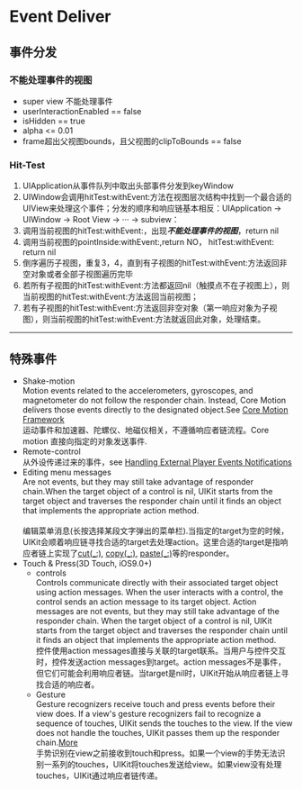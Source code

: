 #  Event Deliver
## 事件分发
### 不能处理事件的视图
* super view 不能处理事件
* userInteractionEnabled == false
* isHidden == true
* alpha <= 0.01
* frame超出父视图bounds，且父视图的clipToBounds == false
### Hit-Test
1. UIApplication从事件队列中取出头部事件分发到keyWindow
2. UIWindow会调用hitTest:withEvent:方法在视图层次结构中找到一个最合适的UIView来处理这个事件；分发的顺序和响应链基本相反：UIApplication -> UIWindow -> Root View -> ··· -> subview：
3. 调用当前视图的hitTest:withEvent:，出现***不能处理事件的视图***，return nil
4. 调用当前视图的pointInside:withEvent:,return NO， hitTest:withEvent: return nil
5. 倒序遍历子视图，重复3，4，直到有子视图的hitTest:withEvent:方法返回非空对象或者全部子视图遍历完毕
6. 若所有子视图的hitTest:withEvent:方法都返回nil（触摸点不在子视图上），则当前视图的hitTest:withEvent:方法返回当前视图；
7. 若有子视图的hitTest:withEvent:方法返回非空对象（第一响应对象为子视图），则当前视图的hitTest:withEvent:方法就返回此对象，处理结束。
---
## 特殊事件
* Shake-motion 
<br/>Motion events related to the accelerometers, gyroscopes, and magnetometer do not follow the responder chain. Instead, Core     Motion delivers those events directly to the designated object.See [Core Motion Framework](https://developer.apple.com/documentation/#//apple_ref/doc/uid/TP40007898-CH10-SW27)
<br/>运动事件和加速器、陀螺仪、地磁仪相关，不遵循响应者链流程。Core motion 直接向指定的对象发送事件.
* Remote-control
<br/>从外设传递过来的事件，see [Handling External Player Events Notifications](https://developer.apple.com/documentation/mediaplayer/handling_external_player_events_notifications)
* Editing menu messages
<br/>Are not events, but they may still take advantage of responder chain.When the target object of a control is nil, UIKit starts from the target object and traverses the responder chain until it finds an object that implements the appropriate action method.   
<br/>编辑菜单消息(长按选择某段文字弹出的菜单栏).当指定的target为空的时候，UIKit会顺着响应链寻找合适的target去处理action。这里合适的target是指响应者链上实现了[cut(_:)](https://developer.apple.com/documentation/uikit/uiresponderstandardeditactions/2354193-cut), [copy(_:)](https://developer.apple.com/documentation/uikit/uiresponderstandardeditactions/2354191-copy), [paste(_:)](https://developer.apple.com/documentation/uikit/uiresponderstandardeditactions/2354189-paste)等的responder。
* Touch & Press(3D Touch, iOS9.0+)
   * controls
   <br/>Controls communicate directly with their associated target object using action messages. When the user interacts with a control, the control sends an action message to its target object. Action messages are not events, but they may still take advantage of the responder chain. When the target object of a control is nil, UIKit starts from the target object and traverses the responder chain until it finds an object that implements the appropriate action method.
<br/> 控件使用action messages直接与关联的target联系。当用户与控件交互时，控件发送action messages到target。action messages不是事件，但它们可能会利用响应者链。当target是nil时，UIKit开始从响应者链上寻找合适的响应者。
   * Gesture
   <br/>Gesture recognizers receive touch and press events before their view does. If a view's gesture recognizers fail to recognize a sequence of touches, UIKit sends the touches to the view. If the view does not handle the touches, UIKit passes them up the responder chain.[More](https://developer.apple.com/documentation/uikit/touches_presses_and_gestures/handling_uikit_gestures)
<br/>手势识别在view之前接收到touch和press。如果一个view的手势无法识别一系列的touches，UIKit将touches发送给view。如果view没有处理touches，UIKit通过响应者链传递。

